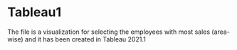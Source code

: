 # Tableau1
The file is a visualization for selecting the employees with most sales (area-wise) and it has been created in Tableau 2021.1
